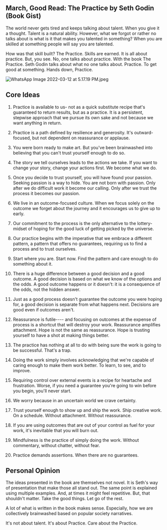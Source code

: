 ## March, Good Read: The Practice by Seth Godin (Book Gist)

The world never gets tired and keeps talking about talent. When you give it a thought. Talent is a natural ability. However, what we forgot or rather no talks about is what is it that makes you talented in something?
When you are skilled at something people will say you are talented. 

How was that skill built? 
The Practice. Skills are earned. It is all about practice. But, you see. No, one talks about practice. 
With the book The Practice. Seth Godin talks about what no one talks about. Practice.
To get good at something. Hands down, Practice.


![WhatsApp Image 2022-03-12 at 5.17.19 PM.jpeg](https://cdn.hashnode.com/res/hashnode/image/upload/v1647085702154/MFydkT3KC.jpeg)


## Core Ideas

1. Practice is available to us- not as a quick substitute recipe that's guaranteed to return results, but as a practice. It is a persistent, stepwise approach that we pursue its own sake and not because we want anything in return.

2. Practice is a path defined by resilience and generosity. It's outward-focused, but not dependent on reassurance or applause.

3. You were born ready to make art. But you've been brainwashed into believing that you can't trust yourself enough to do so.

4. The story we tell ourselves leads to the actions we take. If you want to change your story, change your actions first. We become what we do.

5. Once you decide to trust yourself, you will have found your passion. Seeking passion is a way to hide. You are not born with passion.  Only after we do difficult work it become our calling. Only after we trust the process it becomes our passion.

6. We live in an outcome-focused culture. When we focus solely on the outcome we forget about the journey and it encourages us to give up to early. 

7. Our commitment to the process is the only alternative to the lottery-midset of hoping for the good luck of getting picked by the universe.

8. Our practice begins with the imperative that we embrace a different pattern, a pattern that offers no guarantees, requiring us to find a process and to trust ourselves.  

9. Start where you are. Start now. Find the pattern and care enough to do something about it.

10. There is a huge difference between a good decision and a good outcome. A good decision is based on what we know of the options and the odds. A good outcome happens or it doesn't: it is a consequence of the odds, not the hidden answer. 

11. Just as a good process doesn't guarantee the outcome you were hoping for, a good decision is separate from what happens next. Decisions are good even if outcomes aren't.

12. Reassurance is futile---- and focusing on outcomes at the expense of process is a shortcut that will destroy your work. Reassurance amplifies attachment. Hope is not the same as reassurance. Hope is trusting yourself to have a shot at making things better.

13. The practice has nothing at all to do with being sure the work is going to be successful. That's a trap.

14. Doing the work simply involves acknowledging that we're capable of caring enough to make them work better. To learn, to see, and to improve.

15. Requiring control over external events is a recipe for heartache and frustration. Worse, if you need a guarantee you're going to win before you begin, you'll never start. 

16. We worry because in an uncertain world we crave certainty.

17. Trust yourself enough to show up and ship the work. Ship creative work. On a schedule. Without attachment. Without reassurance.

18. If you are using outcomes that are out of your control as fuel for your work, it's inevitable that you will burn out.

19. Mindfulness is the practice of simply doing the work. Without commentary, without chatter, without fear.

20. Practice demands assertions. When there are no guarantees.

## Personal Opinion

The ideas presented in the book are themselves not novel. It is Seth's way of presentation that make those all stand out. The same point is explained using multiple examples. And, at times it might feel repetitive. But, that shouldn't matter. Take the good things. Let go of the rest.

A lot of what is written in the book makes sense. Especially, how we are collectively brainwashed based on popular society narratives.

It's not about talent. It's about Practice. Care about the Practice.
    
   
